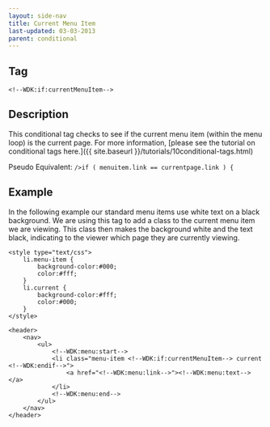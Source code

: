```yaml
---
layout: side-nav
title: Current Menu Item
last-updated: 03-03-2013
parent: conditional
---
```



## Tag

`<!--WDK:if:currentMenuItem-->`

## Description

This conditional tag checks to see if the current menu item (within the menu loop) is the current page.
For more information, [please see the tutorial on conditional tags here.]({{ site.baseurl }}/tutorials/10conditional-tags.html)

Pseudo Equivalent:
`/>if ( menuitem.link == currentpage.link ) {`

## Example
In the following example our standard menu items use white text on a black background. We are using this tag to add a class to the current menu item we are viewing. This class then makes the background white and the text black, indicating to the viewer which page they are currently viewing.

~~~
<style type="text/css">
	li.menu-item {
		background-color:#000;
		color:#fff;
	}
	li.current {
		background-color:#fff;
		color:#000;
	}
</style>

<header>
	<nav>
		<ul>
			<!--WDK:menu:start-->
			<li class="menu-item <!--WDK:if:currentMenuItem--> current <!--WDK:endif-->">
				<a href="<!--WDK:menu:link-->"><!--WDK:menu:text--></a>
			</li>
			<!--WDK:menu:end-->
		</ul>
	</nav>
</header>
~~~